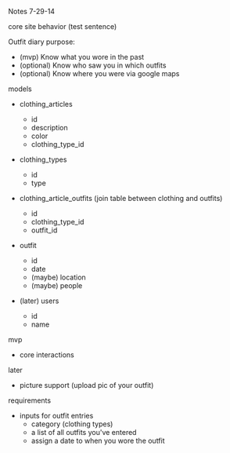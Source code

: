 Notes
7-29-14

core site behavior (test sentence)

Outfit diary purpose:

  - (mvp) Know what you wore in the past
  - (optional) Know who saw you in which outfits
  - (optional) Know where you were via google maps

models

  - clothing_articles
    - id
    - description
    - color
    - clothing_type_id
  - clothing_types
    - id
    - type
  - clothing_article_outfits (join table between clothing and outfits)
    - id
    - clothing_type_id
    - outfit_id

  - outfit
    - id
    - date
    - (maybe) location
    - (maybe) people

  - (later) users
    - id
    - name

mvp

  - core interactions

later
  
  - picture support (upload pic of your outfit)

requirements

  - inputs for outfit entries
    - category (clothing types)
    - a list of all outfits you've entered
    - assign a date to when you wore the outfit